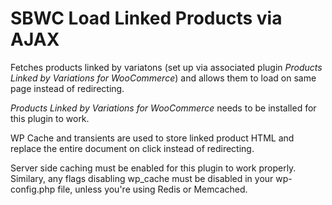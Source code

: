 # SBWC Load Linked Products via AJAX

Fetches products linked by variatons (set up via associated plugin *Products Linked by Variations for WooCommerce*) and allows them to load on same page instead of redirecting.

*Products Linked by Variations for WooCommerce* needs to be installed for this plugin to work.

WP Cache and transients are used to store linked product HTML and replace the entire document on click instead of redirecting.

Server side caching must be enabled for this plugin to work properly. Similary, any flags disabling wp_cache must be disabled in your wp-config.php file, unless you're using Redis or Memcached.